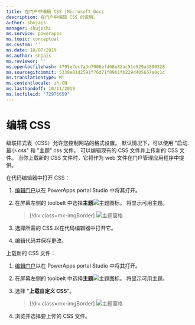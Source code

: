 ```yaml
---
title: 在门户中编辑 CSS |Microsoft Docs
description: 在门户中编辑 CSS 的说明。
author: sbmjais
manager: shujoshi
ms.service: powerapps
ms.topic: conceptual
ms.custom: ''
ms.date: 10/07/2019
ms.author: shjais
ms.reviewer: ''
ms.openlocfilehash: 4795e7ec7a3d7906efd68e82ac51e929a3800328
ms.sourcegitcommit: 5338e01d2591f76d71f09b1fb229d405657a0c1c
ms.translationtype: MT
ms.contentlocale: zh-CN
ms.lasthandoff: 10/11/2019
ms.locfileid: "72976659"
---
```

# <a name="edit-css"></a>编辑 CSS

级联样式表（CSS）允许您控制网站的格式设置。 默认情况下，可以使用 "启动. 最小 css" 和 "主题" css 文件。 可以编辑现有的 CSS 文件并上传新的 CSS 文件。 当你上载新的 CSS 文件时，它将作为 web 文件在门户管理应用程序中提供。

在代码编辑器中打开 CSS：

1.  [编辑门户](manage-existing-portals.md#edit)以在 PowerApps portal Studio 中将其打开。  

2.  在屏幕左侧的 toolbelt 中选择**主题**![主题图标](media/theme-icon.png "主题图标")。 将显示可用主题。  

    > [!div class=mx-imgBorder]
    > ![主题窗格](media/theme-pane.png "主题窗格")  

3.  选择所需的 CSS 以在代码编辑器中打开它。

4.  编辑代码并保存更改。

上载新的 CSS 文件：

1.  [编辑门户](manage-existing-portals.md#edit)以在 PowerApps portal Studio 中将其打开。  

2.  在屏幕左侧的 toolbelt 中选择**主题**![主题图标](media/theme-icon.png "主题图标")。 将显示可用主题。  

3. 选择 "**上载自定义 CSS**"。

    > [!div class=mx-imgBorder]
    > ![主题窗格](media/upload-css.png "主题窗格")  

4. 浏览并选择要上传的 CSS 文件。


